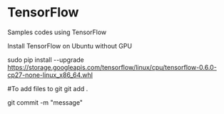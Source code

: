 # TensorFlow
Samples codes using TensorFlow

Install TensorFlow on Ubuntu without GPU

sudo pip install --upgrade https://storage.googleapis.com/tensorflow/linux/cpu/tensorflow-0.6.0-cp27-none-linux_x86_64.whl

#To add files to git
git add .

git commit -m "message"



